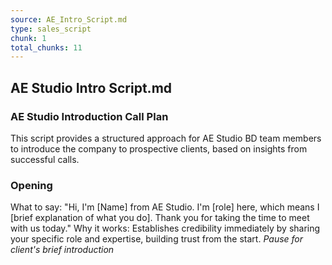 ```yaml
---
source: AE_Intro_Script.md
type: sales_script
chunk: 1
total_chunks: 11
---
```


## AE Studio Intro Script.md

### AE Studio Introduction Call Plan

This script provides a structured approach for AE Studio BD team members to introduce the company to prospective clients, based on insights from successful calls.

### Opening
What to say: "Hi, I'm [Name] from AE Studio. I'm [role] here, which means I [brief explanation of what you do]. Thank you for taking the time to meet with us today." 
Why it works: Establishes credibility immediately by sharing your specific role and expertise, building trust from the start.
*Pause for client's brief introduction*